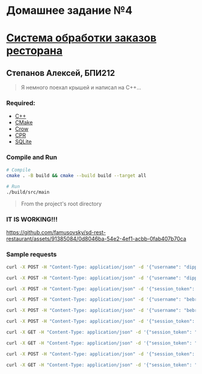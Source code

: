 # Домашнее задание №4

# [Система обработки заказов ресторана](https://clck.ru/34XSGw)

## Степанов Алексей, БПИ212

> Я немного поехал крышей и написал на C++...

### Required: 
- [C++](https://isocpp.org/)
- [CMake](https://cmake.org/)
- [Crow](https://github.com/CrowCpp/Crow)
- [CPR](https://github.com/libcpr/cpr)
- [SQLite](https://www.sqlite.org/)

### Compile and Run
```bash
# Compile
cmake . -B build && cmake --build build --target all
 
# Run
./build/src/main
```
> From the project's root directory

### IT IS WORKING!!!

https://github.com/famusovsky/sd-rest-restaurant/assets/91385084/0d8046ba-54e2-4ef1-acbb-0fab407b70ca

### Sample requests

```bash
curl -X POST -H "Content-Type: application/json" -d '{"username": "dipper", "email": "pines@ya.ru", "password": "qwerty", "role": "manager"}' http://localhost:8080/auth/sign-up

curl -X POST -H "Content-Type: application/json" -d '{"username": "dipper", "password": "qwerty", "session_token": "12345"}' http://localhost:8080/auth/sign-in

curl -X POST -H "Content-Type: application/json" -d '{"session_token": "12345", "dish_name": "pizza", "quantity": "50"}' http://localhost:8080/orders/manage-dishes

curl -X POST -H "Content-Type: application/json" -d '{"username": "bebra", "email": "amog@us.me", "password": "sussy_baka", "role": "customer"}' http://localhost:8080/auth/sign-up

curl -X POST -H "Content-Type: application/json" -d '{"username": "bebra", "password": "sussy_baka", "session_token": "54321"}' http://localhost:8080/auth/sign-in

curl -X POST -H "Content-Type: application/json" -d '{"session_token": "54321", "dish_name": "pizza", "quantity": "5"}' http://localhost:8080/orders/create

curl -X GET -H "Content-Type: application/json" -d '{"session_token": "12345", "order_id": "1"}' http://localhost:8080/orders

curl -X GET -H "Content-Type: application/json" -d '{"session_token": "12345"}' http://localhost:8080/auth

curl -X POST -H "Content-Type: application/json" -d '{"session_token": "12345"}' http://localhost:8080/auth/sign-out

curl -X GET -H "Content-Type: application/json" -d '{"session_token": "12345"}' http://localhost:8080/auth
```

